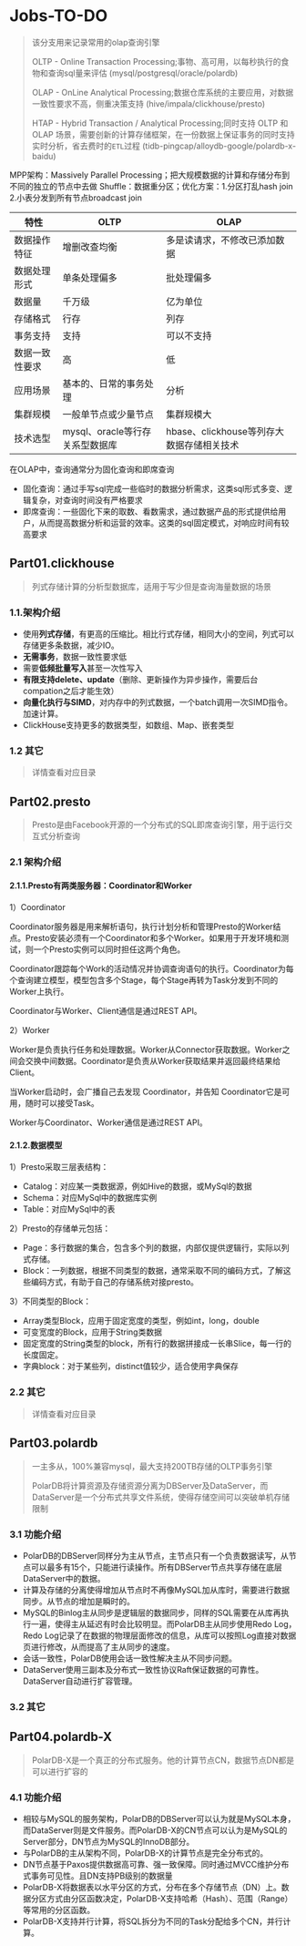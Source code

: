 # Jobs-TO-DO

> 该分支用来记录常用的olap查询引擎
>
> OLTP - Online Transaction Processing;事物、高可用，以每秒执行的食物和查询sql量来评估
>       (mysql/postgresql/oracle/polardb)
> 
> OLAP - OnLine Analytical Processing;数据仓库系统的主要应用，对数据一致性要求不高，侧重决策支持
>       (hive/impala/clickhouse/presto)
>
> HTAP - Hybrid Transaction / Analytical Processing;同时支持 OLTP 和 OLAP 场景，需要创新的计算存储框架，在一份数据上保证事务的同时支持实时分析，省去费时的`ETL`过程
>       (tidb-pingcap/alloydb-google/polardb-x-baidu)
>

MPP架构：Massively Parallel Processing；把大规模数据的计算和存储分布到不同的独立的节点中去做
Shuffle：数据重分区；优化方案：1.分区打乱hash join 2.小表分发到所有节点broadcast join


| 特性 | OLTP | OLAP |
| -- | --| -- |
| 数据操作特征 | 增删改查均衡 | 多是读请求，不修改已添加数据 |
| 数据处理形式 | 单条处理偏多 | 批处理偏多 |
| 数据量 | 千万级 | 亿为单位 |
| 存储格式 | 行存 | 列存 |
| 事务支持 | 支持 | 可以不支持 |
| 数据一致性要求 | 高 | 低 |
| 应用场景 | 基本的、日常的事务处理 | 分析 |
| 集群规模 | 一般单节点或少量节点 | 集群规模大 |
| 技术选型 | mysql、oracle等行存关系型数据库 | hbase、clickhouse等列存大数据存储相关技术 |

在OLAP中，查询通常分为固化查询和即席查询

- 固化查询：通过手写sql完成一些临时的数据分析需求，这类sql形式多变、逻辑复杂，对查询时间没有严格要求
- 即席查询：一些固化下来的取数、看数需求，通过数据产品的形式提供给用户，从而提高数据分析和运营的效率。这类的sql固定模式，对响应时间有较高要求

## Part01.clickhouse

> 列式存储计算的分析型数据库，适用于写少但是查询海量数据的场景
> 

### 1.1.架构介绍

- 使用**列式存储**，有更高的压缩比。相比行式存储，相同大小的空间，列式可以存储更多条数据，减少IO。
- **无需事务**，数据一致性要求低
- 需要**低频批量写入**甚至一次性写入
- **有限支持delete、update**（删除、更新操作为异步操作，需要后台compation之后才能生效）
- **向量化执行与SIMD**，对内存中的列式数据，一个batch调用一次SIMD指令。加速计算。
- ClickHouse支持更多的数据类型，如数组、Map、嵌套类型


### 1.2 其它
> 详情查看对应目录


## Part02.presto
> Presto是由Facebook开源的一个分布式的SQL即席查询引擎，用于运行交互式分析查询

### 2.1 架构介绍

#### 2.1.1.Presto有两类服务器：Coordinator和Worker

1）Coordinator

Coordinator服务器是用来解析语句，执行计划分析和管理Presto的Worker结点。Presto安装必须有一个Coordinator和多个Worker。如果用于开发环境和测试，则一个Presto实例可以同时担任这两个角色。

Coordinator跟踪每个Work的活动情况并协调查询语句的执行。Coordinator为每个查询建立模型，模型包含多个Stage，每个Stage再转为Task分发到不同的Worker上执行。

Coordinator与Worker、Client通信是通过REST API。


2）Worker

Worker是负责执行任务和处理数据。Worker从Connector获取数据。Worker之间会交换中间数据。Coordinator是负责从Worker获取结果并返回最终结果给Client。

当Worker启动时，会广播自己去发现 Coordinator，并告知 Coordinator它是可用，随时可以接受Task。

Worker与Coordinator、Worker通信是通过REST API。

#### 2.1.2.数据模型

1）Presto采取三层表结构：

- Catalog：对应某一类数据源，例如Hive的数据，或MySql的数据
- Schema：对应MySql中的数据库实例
- Table：对应MySql中的表

2）Presto的存储单元包括：

- Page：多行数据的集合，包含多个列的数据，内部仅提供逻辑行，实际以列式存储。
- Block：一列数据，根据不同类型的数据，通常采取不同的编码方式，了解这些编码方式，有助于自己的存储系统对接presto。

3）不同类型的Block：

- Array类型Block，应用于固定宽度的类型，例如int，long，double
- 可变宽度的Block，应用于String类数据
- 固定宽度的String类型的block，所有行的数据拼接成一长串Slice，每一行的长度固定。
- 字典block：对于某些列，distinct值较少，适合使用字典保存


### 2.2 其它
> 详情查看对应目录


## Part03.polardb
> 一主多从，100%兼容mysql，最大支持200TB存储的OLTP事务引擎
>
> PolarDB将计算资源及存储资源分离为DBServer及DataServer，而DataServer是一个分布式共享文件系统，使得存储空间可以突破单机存储限制
> 

### 3.1 功能介绍

- PolarDB的DBServer同样分为主从节点，主节点只有一个负责数据读写，从节点可以最多有15个，只能进行读操作。所有DBServer节点共享存储在底层DataServer中的数据。
- 计算及存储的分离使得增加从节点时不再像MySQL加从库时，需要进行数据同步。从节点的增加是瞬时的。
- MySQL的Binlog主从同步是逻辑层的数据同步，同样的SQL需要在从库再执行一遍，使得主从延迟有时会比较明显。而PolarDB主从同步使用Redo Log，Redo Log记录了在数据的物理层面修改的信息，从库可以按照Log直接对数据页进行修改，从而提高了主从同步的速度。
- 会话一致性，PolarDB使用会话一致性解决主从不同步问题。
- DataServer使用三副本及分布式一致性协议Raft保证数据的可靠性。DataServer自动进行扩容管理。

### 3.2 其它


## Part04.polardb-X

> PolarDB-X是一个真正的分布式服务。他的计算节点CN，数据节点DN都是可以进行扩容的
> 

### 4.1 功能介绍

- 相较与MySQL的服务架构，PolarDB的DBServer可以认为就是MySQL本身，而DataServer则是文件服务。而PolarDB-X的CN节点可以认为是MySQL的Server部分，DN节点为MySQL的InnoDB部分。
- 与PolarDB的主从架构不同，PolarDB-X的计算节点是完全分布式的。
- DN节点基于Paxos提供数据高可靠、强一致保障。同时通过MVCC维护分布式事务可见性。且DN支持PB级别的数据量
- PolarDB-X将数据表以水平分区的方式，分布在多个存储节点（DN）上。数据分区方式由分区函数决定，PolarDB-X支持哈希（Hash）、范围（Range）等常用的分区函数。
- PolarDB-X支持并行计算，将SQL拆分为不同的Task分配给多个CN，并行计算。

